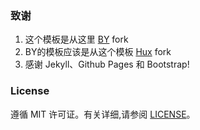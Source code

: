 ### 致谢

1. 这个模板是从这里 [BY](https://github.com/qiubaiying/qiubaiying.github.io) fork  
2. BY的模板应该是从这个模板 [Hux](https://github.com/Huxpro/huxpro.github.io) fork 
3. 感谢 Jekyll、Github Pages 和 Bootstrap!

### License

遵循 MIT 许可证。有关详细,请参阅 [LICENSE](https://github.com/klovien/klovien.github.io/blob/master/LICENSE)。
